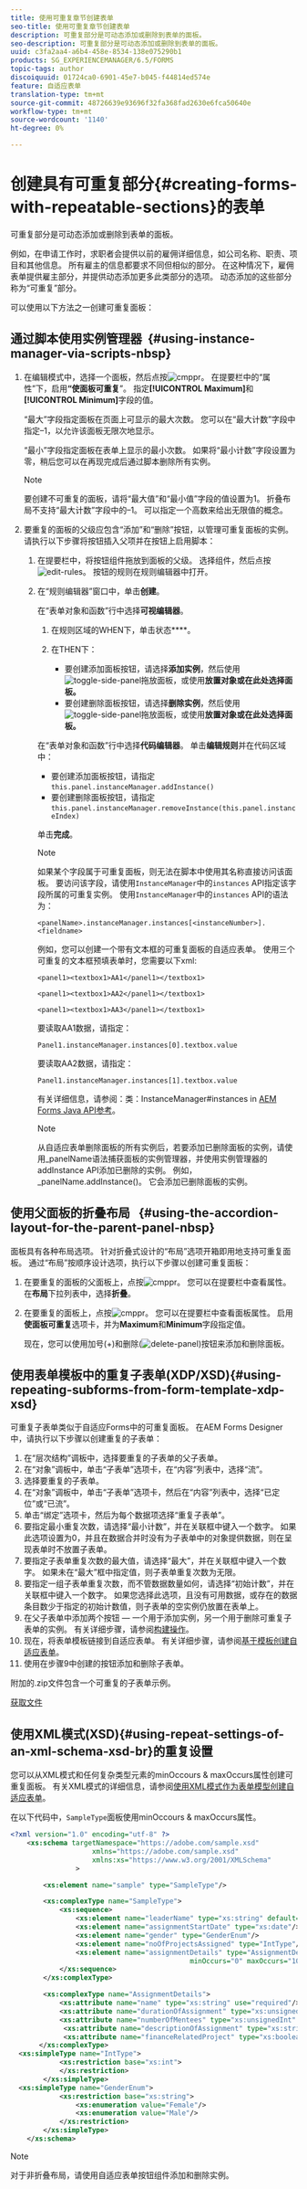```yaml
---
title: 使用可重复章节创建表单
seo-title: 使用可重复章节创建表单
description: 可重复部分是可动态添加或删除到表单的面板。
seo-description: 可重复部分是可动态添加或删除到表单的面板。
uuid: c3fa2aa4-a6b4-458e-8534-138e075290b1
products: SG_EXPERIENCEMANAGER/6.5/FORMS
topic-tags: author
discoiquuid: 01724ca0-6901-45e7-b045-f44814ed574e
feature: 自适应表单
translation-type: tm+mt
source-git-commit: 48726639e93696f32fa368fad2630e6fca50640e
workflow-type: tm+mt
source-wordcount: '1140'
ht-degree: 0%

---
```



# 创建具有可重复部分{#creating-forms-with-repeatable-sections}的表单

可重复部分是可动态添加或删除到表单的面板。

例如，在申请工作时，求职者会提供以前的雇佣详细信息，如公司名称、职责、项目和其他信息。 所有雇主的信息都要求不同但相似的部分。 在这种情况下，雇佣表单提供雇主部分，并提供动态添加更多此类部分的选项。 动态添加的这些部分称为“可重复”部分。

可以使用以下方法之一创建可重复面板：

## 通过脚本使用实例管理器  {#using-instance-manager-via-scripts-nbsp}

1. 在编辑模式中，选择一个面板，然后点按![cmppr](assets/cmppr.png)。 在提要栏中的“属性”下，启用&#x200B;**“使面板可重复**”。 指定&#x200B;**[!UICONTROL Maximum]**&#x200B;和&#x200B;**[!UICONTROL Minimum]**&#x200B;字段的值。

   “最大”字段指定面板在页面上可显示的最大次数。 您可以在“最大计数”字段中指定–1，以允许该面板无限次地显示。

   “最小”字段指定面板在表单上显示的最小次数。 如果将“最小计数”字段设置为零，稍后您可以在再现完成后通过脚本删除所有实例。

   >[!NOTE]
   >
   >要创建不可重复的面板，请将“最大值”和“最小值”字段的值设置为1。 折叠布局不支持“最大计数”字段中的–1。 可以指定一个高数来给出无限值的概念。

1. 要重复的面板的父级应包含“添加”和“删除”按钮，以管理可重复面板的实例。 请执行以下步骤将按钮插入父项并在按钮上启用脚本：

   1. 在提要栏中，将按钮组件拖放到面板的父级。 选择组件，然后点按![edit-rules](assets/edit-rules.png)。 按钮的规则在规则编辑器中打开。
   1. 在“规则编辑器”窗口中，单击&#x200B;**创建**。

      在“表单对象和函数”行中选择&#x200B;**可视编辑器**。

      1. 在规则区域的WHEN下，单击状态&#x200B;****。
      1. 在THEN下：

         * 要创建添加面板按钮，请选择&#x200B;**添加实例**，然后使用![ toggle-side-panel](assets/toggle-side-panel.png)拖放面板，或使用&#x200B;**放置对象或在此处选择面板。**
         * 要创建删除面板按钮，请选择&#x200B;**删除实例**，然后使用![ toggle-side-panel](assets/toggle-side-panel.png)拖放面板，或使用&#x200B;**放置对象或在此处选择面板。**

      在“表单对象和函数”行中选择&#x200B;**代码编辑器**。 单击&#x200B;**编辑规则**&#x200B;并在代码区域中：

      * 要创建添加面板按钮，请指定`this.panel.instanceManager.addInstance()`
      * 要创建删除面板按钮，请指定`this.panel.instanceManager.removeInstance(this.panel.instanceIndex)`

      单击&#x200B;**完成**。

      >[!NOTE]
      >
      >如果某个字段属于可重复面板，则无法在脚本中使用其名称直接访问该面板。 要访问该字段，请使用`InstanceManager`中的`instances` API指定该字段所属的可重复实例。 使用`InstanceManager`中的`instances` API的语法为：
      >
      >
      >`<panelName>.instanceManager.instances[<instanceNumber>].<fieldname>`
      >
      >
      >例如，您可以创建一个带有文本框的可重复面板的自适应表单。 使用三个可重复的文本框预填表单时，您需要以下xml:
      >
      >
      >`<panel1><textbox1>AA1</panel1></textbox1>`
      >
      >
      >`<panel1><textbox1>AA2</panel1></textbox1>`
      >
      >
      >`<panel1><textbox1>AA3</panel1></textbox1>`
      >
      >
      >要读取AA1数据，请指定：
      >
      >
      >`Panel1.instanceManager.instances[0].textbox.value`
      >
      >
      >要读取AA2数据，请指定：
      >
      >
      >`Panel1.instanceManager.instances[1].textbox.value`
      >
      >
      >有关详细信息，请参阅：类：InstanceManager#instances in [AEM Forms Java API参考](https://adobe.com/go/learn_aemforms_documentation_63)。

      >[!NOTE]
      >
      >从自适应表单删除面板的所有实例后，若要添加已删除面板的实例，请使用_panelName语法捕获面板的实例管理器，并使用实例管理器的addInstance API添加已删除的实例。 例如，_panelName.addInstance()。 它会添加已删除面板的实例。















## 使用父面板的折叠布局   {#using-the-accordion-layout-for-the-parent-panel-nbsp}

面板具有各种布局选项。 针对折叠式设计的“布局”选项开箱即用地支持可重复面板。 通过“布局”按顺序设计选项，执行以下步骤以创建可重复面板：

1. 在要重复的面板的父面板上，点按![cmppr](assets/cmppr.png)。 您可以在提要栏中查看属性。 在&#x200B;**布局**&#x200B;下拉列表中，选择&#x200B;**折叠**。
1. 在要重复的面板上，点按![cmppr](assets/cmppr.png)。 您可以在提要栏中查看面板属性。 启用&#x200B;**使面板可重复**&#x200B;选项卡，并为&#x200B;**Maximum**&#x200B;和&#x200B;**Minimum**&#x200B;字段指定值。

   现在，您可以使用加号(+)和删除(![delete-panel](assets/delete-panel.png))按钮来添加和删除面板。

## 使用表单模板中的重复子表单(XDP/XSD){#using-repeating-subforms-from-form-template-xdp-xsd}

可重复子表单类似于自适应Forms中的可重复面板。 在AEM Forms Designer中，请执行以下步骤以创建重复的子表单：

1. 在“层次结构”调板中，选择要重复的子表单的父子表单。
1. 在“对象”调板中，单击“子表单”选项卡，在“内容”列表中，选择“流”。
1. 选择要重复的子表单。
1. 在“对象”调板中，单击“子表单”选项卡，然后在“内容”列表中，选择“已定位”或“已流”。
1. 单击“绑定”选项卡，然后为每个数据项选择“重复子表单”。
1. 要指定最小重复次数，请选择“最小计数”，并在关联框中键入一个数字。 如果此选项设置为0，并且在数据合并时没有为子表单中的对象提供数据，则在呈现表单时不放置子表单。
1. 要指定子表单重复次数的最大值，请选择“最大”，并在关联框中键入一个数字。 如果未在“最大”框中指定值，则子表单重复次数为无限。
1. 要指定一组子表单重复次数，而不管数据数量如何，请选择“初始计数”，并在关联框中键入一个数字。 如果您选择此选项，且没有可用数据，或存在的数据条目数少于指定的初始计数值，则子表单的空实例仍放置在表单上。
1. 在父子表单中添加两个按钮 — 一个用于添加实例，另一个用于删除可重复子表单的实例。 有关详细步骤，请参阅[构建操作](https://help.adobe.com/en_US/AEMForms/6.1/DesignerHelp/WS107c29ade9134a2c74572b5612a87ca2b56-8000.2.html#WS107c29ade9134a2c-1f74d86012a87d4fe55-8000.2)。
1. 现在，将表单模板链接到自适应表单。 有关详细步骤，请参阅[基于模板创建自适应表单](/help/forms/using/creating-adaptive-form.md#create-an-adaptive-form-based-on-a-template)。
1. 使用在步骤9中创建的按钮添加和删除子表单。

附加的.zip文件包含一个可重复的子表单示例。

[获取文件](assets/samplerepeatablesubform.zip)

## 使用XML模式(XSD){#using-repeat-settings-of-an-xml-schema-xsd-br}的重复设置

您可以从XML模式和任何复杂类型元素的minOccours &amp; maxOccurs属性创建可重复面板。 有关XML模式的详细信息，请参阅[使用XML模式作为表单模型创建自适应表单](/help/forms/using/adaptive-form-xml-schema-form-model.md)。

在以下代码中，`SampleType`面板使用minOccours &amp; maxOccurs属性。

```xml
<?xml version="1.0" encoding="utf-8" ?>
    <xs:schema targetNamespace="https://adobe.com/sample.xsd"
                    xmlns="https://adobe.com/sample.xsd"
                    xmlns:xs="https://www.w3.org/2001/XMLSchema"
                >

        <xs:element name="sample" type="SampleType"/>

        <xs:complexType name="SampleType">
            <xs:sequence>
                <xs:element name="leaderName" type="xs:string" default="Enter Name"/>
                <xs:element name="assignmentStartDate" type="xs:date"/>
                <xs:element name="gender" type="GenderEnum"/>
                <xs:element name="noOfProjectsAssigned" type="IntType"/>
                <xs:element name="assignmentDetails" type="AssignmentDetails"
                                            minOccurs="0" maxOccurs="10"/>
            </xs:sequence>
        </xs:complexType>

        <xs:complexType name="AssignmentDetails">
            <xs:attribute name="name" type="xs:string" use="required"/>
            <xs:attribute name="durationOfAssignment" type="xs:unsignedInt" use="required"/>
            <xs:attribute name="numberOfMentees" type="xs:unsignedInt" use="required"/>
             <xs:attribute name="descriptionOfAssignment" type="xs:string" use="required"/>
             <xs:attribute name="financeRelatedProject" type="xs:boolean"/>
       </xs:complexType>
  <xs:simpleType name="IntType">
            <xs:restriction base="xs:int">
            </xs:restriction>
        </xs:simpleType>
  <xs:simpleType name="GenderEnum">
            <xs:restriction base="xs:string">
                <xs:enumeration value="Female"/>
                <xs:enumeration value="Male"/>
            </xs:restriction>
        </xs:simpleType>
    </xs:schema>
```

>[!NOTE]
>
>对于非折叠布局，请使用自适应表单按钮组件添加和删除实例。
